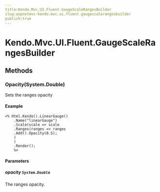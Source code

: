 ```yaml
---
title:Kendo.Mvc.UI.Fluent.GaugeScaleRangesBuilder
slug:aspnetmvc-kendo.mvc.ui.fluent.gaugescalerangesbuilder
publish:true
---
```


# Kendo.Mvc.UI.Fluent.GaugeScaleRangesBuilder

## Methods

### Opacity(System.Double)
Sets the ranges opacity

#### Example
    <% Html.Kendo().LinearGauge()
        .Name("linearGauge")
        .Scale(scale => scale
        .Ranges(ranges => ranges
        .Add().Opacity(0.5);
        )
        )
        .Render();
        %>

#### Parameters

##### opacity `System.Double`
The ranges opacity.